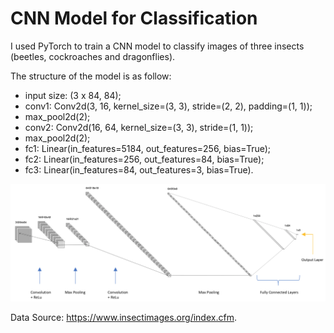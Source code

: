 # CNN Model for Classification

I used PyTorch to train a CNN model to classify images of three insects (beetles, cockroaches and dragonflies).


The structure of the model is as follow:
- input size: (3 x 84, 84); 
- conv1: Conv2d(3, 16, kernel_size=(3, 3), stride=(2, 2), padding=(1, 1)); 
- max_pool2d(2); 
- conv2: Conv2d(16, 64, kernel_size=(3, 3), stride=(1, 1)); 
- max_pool2d(2); 
- fc1: Linear(in_features=5184, out_features=256, bias=True);
- fc2: Linear(in_features=256, out_features=84, bias=True);
- fc3: Linear(in_features=84, out_features=3, bias=True).

![cnn](cnn.png)


Data Source: https://www.insectimages.org/index.cfm. 

